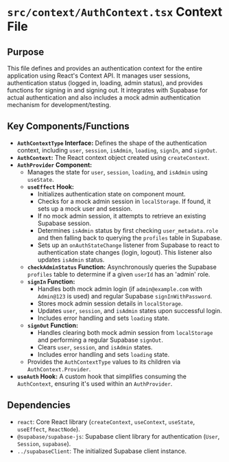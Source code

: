 # `src/context/AuthContext.tsx` Context File

## Purpose
This file defines and provides an authentication context for the entire application using React's Context API. It manages user sessions, authentication status (logged in, loading, admin status), and provides functions for signing in and signing out. It integrates with Supabase for actual authentication and also includes a mock admin authentication mechanism for development/testing.

## Key Components/Functions
- **`AuthContextType` Interface:** Defines the shape of the authentication context, including `user`, `session`, `isAdmin`, `loading`, `signIn`, and `signOut`.
- **`AuthContext`:** The React context object created using `createContext`.
- **`AuthProvider` Component:**
    - Manages the state for `user`, `session`, `loading`, and `isAdmin` using `useState`.
    - **`useEffect` Hook:**
        - Initializes authentication state on component mount.
        - Checks for a mock admin session in `localStorage`. If found, it sets up a mock user and session.
        - If no mock admin session, it attempts to retrieve an existing Supabase session.
        - Determines `isAdmin` status by first checking `user_metadata.role` and then falling back to querying the `profiles` table in Supabase.
        - Sets up an `onAuthStateChange` listener from Supabase to react to authentication state changes (login, logout). This listener also updates `isAdmin` status.
    - **`checkAdminStatus` Function:** Asynchronously queries the Supabase `profiles` table to determine if a given `userId` has an 'admin' role.
    - **`signIn` Function:**
        - Handles both mock admin login (if `admin@example.com` with `Admin@123` is used) and regular Supabase `signInWithPassword`.
        - Stores mock admin session details in `localStorage`.
        - Updates `user`, `session`, and `isAdmin` states upon successful login.
        - Includes error handling and sets `loading` state.
    - **`signOut` Function:**
        - Handles clearing both mock admin session from `localStorage` and performing a regular Supabase `signOut`.
        - Clears `user`, `session`, and `isAdmin` states.
        - Includes error handling and sets `loading` state.
    - Provides the `AuthContextType` values to its children via `AuthContext.Provider`.
- **`useAuth` Hook:** A custom hook that simplifies consuming the `AuthContext`, ensuring it's used within an `AuthProvider`.

## Dependencies
- `react`: Core React library (`createContext`, `useContext`, `useState`, `useEffect`, `ReactNode`).
- `@supabase/supabase-js`: Supabase client library for authentication (`User`, `Session`, `supabase`).
- `../supabaseClient`: The initialized Supabase client instance.
